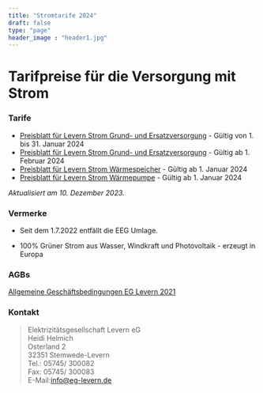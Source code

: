 ```yaml
---
title: "Stromtarife 2024"
draft: false
type: "page"
header_image : "header1.jpg"
---
```


<style>

#contentArea h1 {
  margin-top: 24px;
  margin-bottom: 16px;
  font-size: 2em;
  font-weight: 600;
  line-height: 1.25;
}

#contentArea h3 {
  margin-top: 24px;
  margin-bottom: 16px;
  font-weight: 600;
  padding-bottom: .3em;
  font-size: 1.5em;
}

a {
    text-decoration: underline !important;
}
</style>

# Tarifpreise für die Versorgung mit Strom

### Tarife

* [Preisblatt für Levern Strom Grund- und Ersatzversorgung](/pdf/2024-Preisblatt-Strom-Grund-Ersatzversorgung.pdf) - Gültig von 1. bis 31. Januar 2024
* [Preisblatt für Levern Strom Grund- und Ersatzversorgung](/pdf/2024-Preisblatt-Strom-Grund-Ersatzversorgung-2.pdf) - Gültig ab  1. Februar 2024 
* [Preisblatt für Levern Strom Wärmespeicher](/pdf/2024-Preisblatt-Strom-Waermespeicher-2.pdf) - Gültig ab 1. Januar 2024 
* [Preisblatt für Levern Strom Wärmepumpe](/pdf/2024-Preisblatt-Strom-Waermepumpe-2.pdf) - Gültig ab 1. Januar 2024 

_Aktualisiert am 10. Dezember 2023._

### Vermerke

* Seit dem 1.7.2022 entfällt die EEG Umlage.

* 100% Grüner Strom aus Wasser, Windkraft und Photovoltaik - erzeugt in Europa

### AGBs

[Allgemeine Geschäftsbedingungen EG Levern 2021](/pdf/AGB-2021.pdf)

### Kontakt

> Elektrizitätsgesellschaft Levern eG  
> Heidi Helmich  
> Osterland 2  
> 32351 Stemwede-Levern  
> Tel.: 05745/ 300082  
> Fax: 05745/ 300083  
> E-Mail:[info@eg-levern.de](mailto:info@eg-levern.de)

